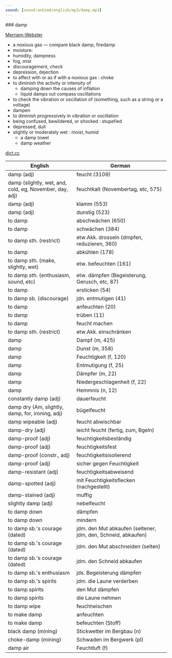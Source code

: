 ```yaml
---
sound: [sound:ankimd/english/mp3/damp.mp3]
---
```


\### damp

[Merriam-Webster](https://www.merriam-webster.com/dictionary/damp)

- a noxious gas — compare black damp, firedamp
- moisture:
- humidity, dampness
- fog, mist
- discouragement, check
- depression, dejection
- to affect with or as if with a noxious gas : choke
- to diminish the activity or intensity of
    - damping down the causes of inflation
    - liquid damps out compass oscillations
- to check the vibration or oscillation of (something, such as a string or a voltage)
- dampen
- to diminish progressively in vibration or oscillation
- being confused, bewildered, or shocked : stupefied
- depressed, dull
- slightly or moderately wet : moist, humid
    - a damp towel
    - damp weather

[dict.cc](https://www.dict.cc/damp)

| English        | German       |
| -------------- | ------------ |
| damp (adj) | feucht (3109) |
| damp (slightly, wet, and, cold, eg, November, day, adj) | feuchtkalt (Novembertag, etc, 575) |
| damp (adj) | klamm (553) |
| damp (adj) | dunstig (523) |
| to damp | abschwächen (650) |
| to damp | schwächen (384) |
| to damp sth. (restrict) | etw.Akk. drosseln (dmpfen, reduzieren, 360) |
| to damp | abkühlen (178) |
| to damp sth. (make, slightly, wet) | etw. befeuchten (161) |
| to damp sth. (enthusiasm, sound, etc) | etw. dämpfen (Begeisterung, Gerusch, etc, 87) |
| to damp | ersticken (54) |
| to damp sb. (discourage) | jdn. entmutigen (41) |
| to damp | anfeuchten (20) |
| to damp | trüben (11) |
| to damp | feucht machen |
| to damp sth. (restrict) | etw.Akk. einschränken |
| damp | Dampf (m, 425) |
| damp | Dunst (m, 358) |
| damp | Feuchtigkeit (f, 120) |
| damp | Entmutigung (f, 25) |
| damp | Dämpfer (m, 22) |
| damp | Niedergeschlagenheit (f, 22) |
| damp | Hemmnis (n, 12) |
| constantly damp (adj) | dauerfeucht |
| damp dry (Am, slightly, damp, for, ironing, adj) | bügelfeucht |
| damp wipeable (adj) | feucht abwischbar |
| damp-dry (adj) | leicht feucht (fertig, zum, Bgeln) |
| damp-proof (adj) | feuchtigkeitsbeständig |
| damp-proof (adj) | feuchtigkeitsfest |
| damp-proof (constr., adj) | feuchtigkeitsisolierend |
| damp-proof (adj) | sicher gegen Feuchtigkeit |
| damp-resistant (adj) | feuchtigkeitsabweisend |
| damp-spotted (adj) | mit Feuchtigkeitsflecken (nachgestellt) |
| damp-stained (adj) | muffig |
| slightly damp (adj) | nebelfeucht |
| to damp down | dämpfen |
| to damp down | mindern |
| to damp sb.'s courage (dated) | jdm. den Mut abkaufen (seltener, jdm, den, Schneid, abkaufen) |
| to damp sb.'s courage (dated) | jdm. den Mut abschneiden (selten) |
| to damp sb.'s courage (dated) | jdm. den Schneid abkaufen |
| to damp sb.'s enthusiasm | jds. Begeisterung dämpfen |
| to damp sb.'s spirits | jdm. die Laune verderben |
| to damp spirits | den Mut dämpfen |
| to damp spirits | die Laune nehmen |
| to damp wipe | feuchtwischen |
| to make damp | anfeuchten |
| to make damp | befeuchten (Stoff) |
| black damp (mining) | Stickwetter im Bergbau (n) |
| choke-damp (mining) | Schwaden im Bergwerk (pl) |
| damp air | Feuchtluft (f) |
